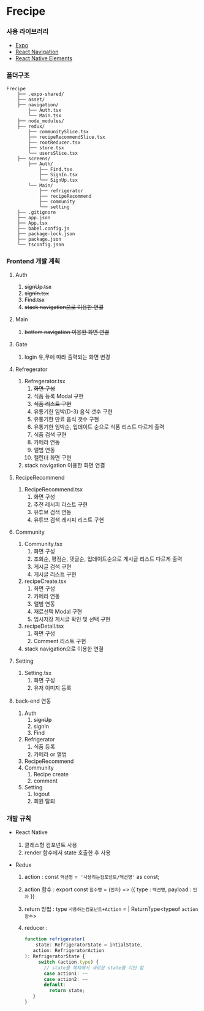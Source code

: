 # Frecipe

### 사용 라이브러리

- [Expo](https://expo.io/)
- [React Navigation](https://reactnavigation.org/)
- [React Native Elements](https://reactnativeelements.com/)



### 폴더구조

```
Frecipe
    ├── .expo-shared/
    ├── asset/
    ├── navigation/
    	├── Auth.tsx
        └── Main.tsx
    ├── node_modules/
    ├── redux/
    	├── communitySlice.tsx
        ├── recipeRecommendSlice.tsx
        ├── rootReducer.tsx
        ├── store.tsx
        └── usersSlice.tsx
    ├── screens/
    	├── Auth/
            ├── Find.tsx
            ├── SignIn.tsx
            └── SignUp.tsx
        └── Main/
            ├── refrigerator
            ├── recipeRecommend
            ├── community
            └── setting
    ├── .gitignore
    ├── app.json
    ├── App.tsx
    ├── babel.config.js
    ├── package-lock.json
    ├── package.json
    └── tsconfig.json
```



### Frontend 개발 계획

1. Auth
   1. ~~signUp.tsx~~
   2. ~~signIn.tsx~~
   3. ~~Find.tsx~~
   4. ~~stack navigation으로 이용한 연결~~
2. Main
   1. ~~bottom navigation 이용한 화면 연결~~

3. Gate
   1. login 유,무에 따라 출력되는 화면 변경
4. Refregerator
   1. Refregerator.tsx
      1. ~~화면 구성~~
      2. 식품 등록 Modal 구현
      3. ~~식품 리스트 구현~~
      4. 유통기한 임박(D-3) 음식 갯수 구현
      5. 유통기한 만료 음식 갯수 구현
      6. 유통기한 임박순, 업데이트 순으로 식품 리스트 다르게 출력
      7. 식품 검색 구현
      8. 카메라 연동
      9. 앨범 연동
      10. 캘린더 화면 구현
   2. stack navigation 이용한 화면 연결
5. RecipeRecommend
   1. RecipeRecommend.tsx
      1. 화면 구성
      2. 추천 레시피 리스트 구현
      3. 유튜브 검색 연동
      4. 유튜브 검색 레시피 리스트 구현
6. Community
   1. Community.tsx
      1. 화면 구성
      2. 조회순, 평점순, 댓글순, 업데이트순으로 게시글 리스트 다르게 출력
      3. 게시글 검색 구현
      4. 게시글 리스트 구현
   2. recipeCreate.tsx
      1. 화면 구성
      2. 카메라 연동
      3. 앨범 연동
      4. 재료선택 Modal 구현
      5. 임시저장 게시글 확인 및 선택 구현
   3. recipeDetail.tsx
      1. 화면 구성
      2. Comment 리스트 구현
   4. stack navigation으로 이용한 연결
7. Setting
   1. Setting.tsx
      1. 화면 구성
      2. 유저 이미지 등록
8. back-end 연동
   1. Auth
      1. ~~signUp~~
      2. signIn
      3. Find
   2. Refrigerator
      1. 식품 등록
      2. 카메라 or 앨범
   3. RecipeRecommend
   4. Community
      1. Recipe create
      2. comment
   5. Setting
      1. logout
      2. 회원 탈퇴



### 개발 규칙

- React Native
  1. 클래스형 컴포넌트 사용
  2. render 함수에서 state 호출한 후 사용

- Redux

  1. action : const `액션명` =` '사용하는컴포넌트/액션명'` as const;

  2. action 함수 : export const `함수명` = (`인자`) => ({ type : `액션명`, payload : `인자` })

  3. return 방법 : type `사용하는컴포넌트+Action` = | ReturnType<typeof `action함수`>

  4. reducer :

     ```typescript
     function refrigerator(
     	 state: RefrigeratorState = intialState,
        action: RefrigeratorAction
     ): RefrigeratorState {
          switch (action.type) {
            // state를 복제해서 새로운 state를 리턴 함
            case action1: ~~
            case action2: ~~
            default:
              return state;
        }
     }
     ```

     

